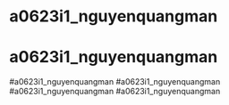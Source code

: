 # a0623i1_nguyenquangman
# a0623i1_nguyenquangman
#a0623i1_nguyenquangman
#a0623i1_nguyenquangman
#a0623i1_nguyenquangman
#a0623i1_nguyenquangman

